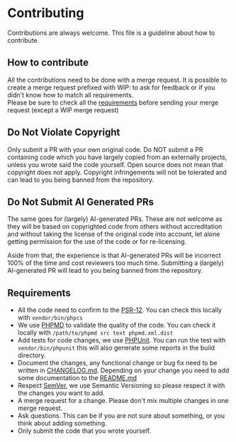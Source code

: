 # Contributing

Contributions are always welcome. This file is a guideline about how to contribute. 

## How to contribute

All the contributions need to be done with a merge request. It is possible to create a merge request prefixed with WIP: to ask for feedback or if you didn't know how to match all requirements.  
Please be sure to check all the [requirements](#requirements) before sending your merge request (except a WIP merge request)


## Do Not Violate Copyright

Only submit a PR with your own original code. Do NOT submit a PR containing code which you have largely copied from
an externally projects, unless you wrote said the code yourself.
Open source does not mean that copyright does not apply.
Copyright infringements will not be tolerated and can lead to you being banned from the repository.

## Do Not Submit AI Generated PRs

The same goes for (largely) AI-generated PRs. These are not welcome as they will be based on copyrighted code from others
without accreditation and without taking the license of the original code into account, let alone getting permission
for the use of the code or for re-licensing.

Aside from that, the experience is that AI-generated PRs will be incorrect 100% of the time and cost reviewers too much time.
Submitting a (largely) AI-generated PR will lead to you being banned from the repository.


## Requirements

* All the code need to confirm to the [PSR-12](https://www.php-fig.org/psr/psr-12/). You can check this locally with `vendor/bin/phpcs`
* We use [PHPMD](https://phpmd.org) to validate the quality of the code. You can check it locally with `/path/to/phpmd src text phpmd.xml.dist`
* Add tests for code changes, we use [PHPUnit](https://phpunit.de/). You can run the test with `vendor/bin/phpunit` this will also generate some reports in the build directory.
* Document the changes, any functional change or bug fix need to be written in [CHANGELOG.md](CHANGELOG.md). Depending on your change you need to add some documentation to the [README.md](README.md)
* Respect [SemVer](https://semver.org/), we use Semantic Versioning so please respect it with the changes you want to add.
* A merge request for a change. Please don't mix multiple changes in one merge request.
* Ask questions. This can be if you are not sure about something, or you think about adding something. 
* Only submit the code that you wrote yourself.
